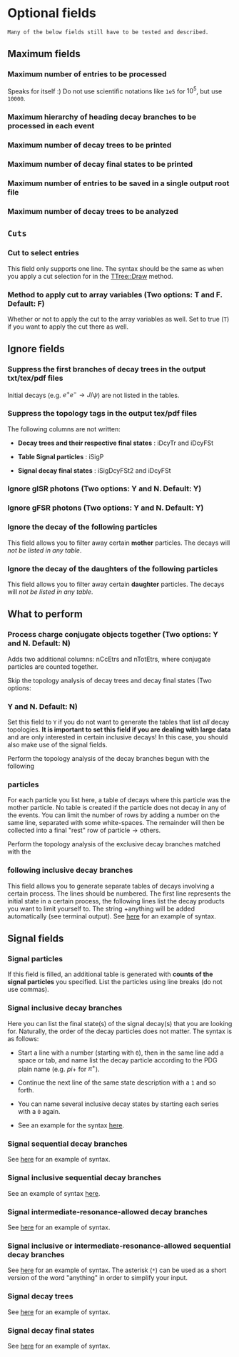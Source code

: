 <!-- cspell:ignore Etrs -->

<!--
The following fields do not have to be specified, but are useful for larger
-->

# Optional fields

```{todo}
Many of the below fields still have to be tested and described.
```

## Maximum fields

### Maximum number of entries to be processed

Speaks for itself :) Do not use scientific notations like `1e5` for $10^5$, but
use `10000`.

### Maximum hierarchy of heading decay branches to be processed in each event

### Maximum number of decay trees to be printed

### Maximum number of decay final states to be printed

### Maximum number of entries to be saved in a single output root file

### Maximum number of decay trees to be analyzed

## `Cuts`

### Cut to select entries

This field only supports one line. The syntax should be the same as when you
apply a cut selection for in the
[TTree::Draw](https://root.cern.ch/doc/master/classTTree.html#a73450649dc6e54b5b94516c468523e45)
method.

### Method to apply cut to array variables (Two options: T and F. Default: F)

Whether or not to apply the cut to the array variables as well. Set to true
(`T`) if you want to apply the cut there as well.

## Ignore fields

### Suppress the first branches of decay trees in the output txt/tex/pdf files

Initial decays (e.g. $e^+e^- \rightarrow J/\psi$) are not listed in the tables.

### Suppress the topology tags in the output tex/pdf files

The following columns are not written:

- **Decay trees and their respective final states** : iDcyTr and iDcyFSt

- **Table Signal particles** : iSigP

- **Signal decay final states** : iSigDcyFSt2 and iDcyFSt

### Ignore gISR photons (Two options: Y and N. Default: Y)

### Ignore gFSR photons (Two options: Y and N. Default: Y)

### Ignore the decay of the following particles

This field allows you to filter away certain **mother** particles. The decays
will _not be listed in any table_.

### Ignore the decay of the daughters of the following particles

This field allows you to filter away certain **daughter** particles. The decays
will _not be listed in any table_.

## What to perform

### Process charge conjugate objects together (Two options: Y and N. Default: N)

Adds two additional columns: nCcEtrs and nTotEtrs, where conjugate particles
are counted together.

Skip the topology analysis of decay trees and decay final states (Two options:

### Y and N. Default: N)

Set this field to `Y` if you do not want to generate the tables that list _all_
decay topologies. **It is important to set this field if you are dealing with
large data** and are only interested in certain inclusive decays! In this case,
you should also make use of the signal fields.

Perform the topology analysis of the decay branches begun with the following

### particles

For each particle you list here, a table of decays where this particle was the
mother particle. No table is created if the particle does not decay in any of
the events. You can limit the number of rows by adding a number on the same
line, separated with some white-spaces. The remainder will then be collected
into a final "rest" row of $\text{particle} \rightarrow \text{others}$.

Perform the topology analysis of the exclusive decay branches matched with the

### following inclusive decay branches

This field allows you to generate separate tables of decays involving a certain
process. The lines should be numbered. The first line represents the initial
state in a certain process, the following lines list the decay products you
want to limit yourself to. The string $+ \text{anything}$ will be added
automatically (see terminal output). See
[here](http://code.ihep.ac.cn/redeboer/IniSelect/-/tree/master/workarea/Analysis/TopoAna/v1.6.9/tutorials/ta3_extensions/ta32/ta322/ccbar_topoana.card)
for an example of syntax.

## Signal fields

### Signal particles

If this field is filled, an additional table is generated with **counts of the
signal particles** you specified. List the particles using line breaks (do not
use commas).

### Signal inclusive decay branches

Here you can list the final state(s) of the signal decay(s) that you are
looking for. Naturally, the order of the decay particles does not matter. The
syntax is as follows:

- Start a line with a number (starting with `0`), then in the same line add a
  space or tab, and name list the decay particle according to the PDG plain
  name (e.g. $pi+$ for $\pi^+$).

- Continue the next line of the same state description with a `1` and so forth.

- You can name several inclusive decay states by starting each series with a
  `0` again.

- See an example for the syntax
  [here](http://code.ihep.ac.cn/redeboer/IniSelect/-/tree/master/workarea/Analysis/TopoAna/v1.6.9/tutorials/ta4_signals/ta42_sig_inc_evt_brs/ta423/uubar_topoana.card).

### Signal sequential decay branches

See
[here](http://code.ihep.ac.cn/redeboer/IniSelect/-/tree/master/workarea/Analysis/TopoAna/v1.6.9/tutorials/ta4_signals/ta43_sig_seq_evt_brs/ta431_3_2/mixed_topoana.card)
for an example of syntax.

### Signal inclusive sequential decay branches

See an example of syntax
[here](http://code.ihep.ac.cn/redeboer/IniSelect/-/tree/master/workarea/Analysis/TopoAna/v1.6.9/tutorials/ta4_signals/ta44_sig_inc_seq_evt_brs/ta441/Dz2KsPiPi_topoana.card).

### Signal intermediate-resonance-allowed decay branches

See
[here](http://code.ihep.ac.cn/redeboer/IniSelect/-/tree/master/workarea/Analysis/TopoAna/v1.6.9/tutorials/ta4_signals/ta45_sig_ira_evt_brs/ta451/mixed_topoana.card)
for an example of syntax.

### Signal inclusive or intermediate-resonance-allowed sequential decay branches

See
[here](http://code.ihep.ac.cn/redeboer/IniSelect/-/tree/master/workarea/Analysis/TopoAna/v1.6.9/tutorials/ta4_signals/ta46_sig_inc_or_ira_seq_evt_brs/ta463_2/mixed_topoana.card)
for an example of syntax. The asterisk (`*`) can be used as a short version of
the word "anything" in order to simplify your input.

### Signal decay trees

See
[here](http://code.ihep.ac.cn/redeboer/IniSelect/-/tree/master/workarea/Analysis/TopoAna/v1.6.9/tutorials/ta4_signals/ta47_sig_evt_trs/ta462/mixed_topoana.card)
for an example of syntax.

### Signal decay final states

See
[here](http://code.ihep.ac.cn/redeboer/IniSelect/-/tree/master/workarea/Analysis/TopoAna/v1.6.9/tutorials/ta4_signals/ta48_sig_evt_f_sts/ta472/mixed_topoana.card)
for an example of syntax.
